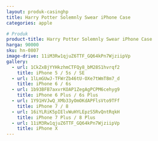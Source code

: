 ```yaml
---
layout: produk-casinghp
title: Harry Potter Solemnly Swear iPhone Case
categories: apple

# Produk
product-title: Harry Potter Solemnly Swear iPhone Case
harga: 90000
sku: hn-0807
image-drive: 11iM3Rw1qjuZ6TTF_GQ64kPn7WjziipVp
gallery:
  - url: 1CkZxBjYYHkzhmCTFQy8_bM28S1hvrqf2
    title: iPhone 5 / 5s / SE
  - url: 1lLmGUwJ-TFWrZb46tU-OXe7tWmT8m7_d
    title: iPhone 6 / 6s
  - url: 1b93BFB7axvrKOAP1ZegAgPCPM6cehyg9
    title: iPhone 6 Plus / 6s Plus
  - url: 1Y91HVJwQ_XMb33yOmOKdAPFlsVto9TFf
    title: iPhone 7 / 8
  - url: 16iYLRiK5pIElvWuHYLEpzS5RvQntRqkH
    title: iPhone 7 Plus / 8 Plus
  - url: 11iM3Rw1qjuZ6TTF_GQ64kPn7WjziipVp
    title: iPhone X
---
```

